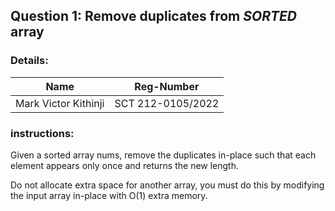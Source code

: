 ## Question 1: Remove duplicates from *SORTED* array

### Details:
|Name|Reg-Number|
|----|----------|
|Mark Victor Kithinji| SCT 212-0105/2022|

### instructions:
Given a sorted array nums, remove the duplicates in-place such that each element appears only once and returns the new length.

Do not allocate extra space for another array, you must do this by modifying the input array in-place with O(1) extra memory.

